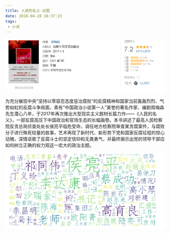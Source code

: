 ```yaml
---
title: 人民的名义-云图
date: 2018-04-28 16:37:23
tags:
 - 小说
---
```


![pic](人民的名义-云图/Snipaste_2018-04-28_16-37-34.png)

为充分展现中央“坚持以零容忍态度惩治腐败”的反腐精神和国家当前轰轰烈烈、气势如虹的反腐斗争局面，素有“中国政治小说第一人”美誉的著名作家、编剧周梅森先生潜心八年，于2017年再次推出大型现实主义题材长篇力作——《人民的名义》，一部反腐高压下中国政治和官场生态的长幅画卷。本书讲述了最高人民检察院反贪总局侦查处处长侯亮平临危受命，调任地方检察院审查某贪腐案件，与腐败分子进行殊死较量的故事，艺术再现了新时代、新形势下党和国家反腐征程的惊心动魄，深情讴歌了反腐斗士的坚定信仰和无畏勇气，并最终揭示出党的领导干部应如何树立正确的权力观这一宏大的政治主题。

![pic](人民的名义-云图/Snipaste_2018-04-28_16-39-18.png)
